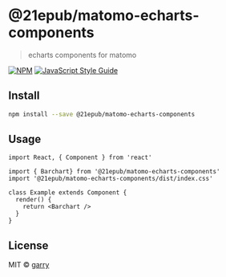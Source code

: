 # @21epub/matomo-echarts-components

> echarts components for matomo

[![NPM](https://img.shields.io/npm/v/@21epub/matomo-echarts-components.svg)](https://www.npmjs.com/package/@21epub/matomo-echarts-components) [![JavaScript Style Guide](https://img.shields.io/badge/code_style-standard-brightgreen.svg)](https://standardjs.com)

## Install

```bash
npm install --save @21epub/matomo-echarts-components
```

## Usage

```tsx
import React, { Component } from 'react'

import { Barchart} from '@21epub/matomo-echarts-components'
import '@21epub/matomo-echarts-components/dist/index.css'

class Example extends Component {
  render() {
    return <Barchart />
  }
}
```

## License

MIT © [garry](https://github.com/garry)
